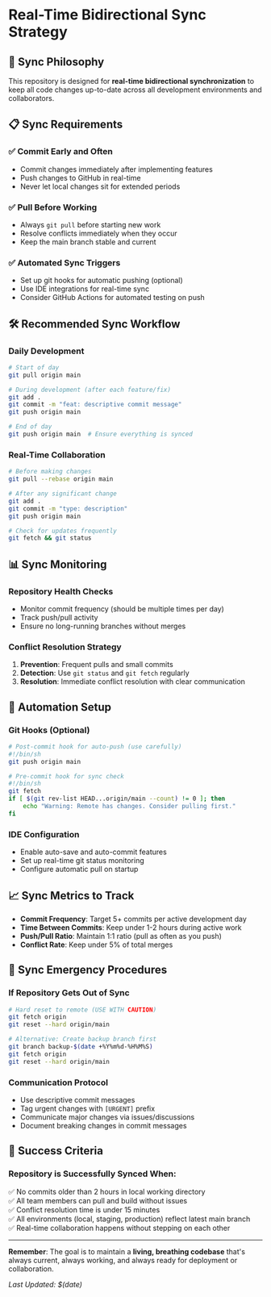 # Real-Time Bidirectional Sync Strategy

## 🔄 Sync Philosophy

This repository is designed for **real-time bidirectional synchronization** to keep all code changes up-to-date across all development environments and collaborators.

## 📋 Sync Requirements

### ✅ Commit Early and Often
- Commit changes immediately after implementing features
- Push changes to GitHub in real-time
- Never let local changes sit for extended periods

### ✅ Pull Before Working
- Always `git pull` before starting new work
- Resolve conflicts immediately when they occur
- Keep the main branch stable and current

### ✅ Automated Sync Triggers
- Set up git hooks for automatic pushing (optional)
- Use IDE integrations for real-time sync
- Consider GitHub Actions for automated testing on push

## 🛠️ Recommended Sync Workflow

### Daily Development
```bash
# Start of day
git pull origin main

# During development (after each feature/fix)
git add .
git commit -m "feat: descriptive commit message"
git push origin main

# End of day
git push origin main  # Ensure everything is synced
```

### Real-Time Collaboration
```bash
# Before making changes
git pull --rebase origin main

# After any significant change
git add .
git commit -m "type: description"
git push origin main

# Check for updates frequently
git fetch && git status
```

## 📊 Sync Monitoring

### Repository Health Checks
- Monitor commit frequency (should be multiple times per day)
- Track push/pull activity
- Ensure no long-running branches without merges

### Conflict Resolution Strategy
1. **Prevention**: Frequent pulls and small commits
2. **Detection**: Use `git status` and `git fetch` regularly  
3. **Resolution**: Immediate conflict resolution with clear communication

## 🔧 Automation Setup

### Git Hooks (Optional)
```bash
# Post-commit hook for auto-push (use carefully)
#!/bin/sh
git push origin main

# Pre-commit hook for sync check
#!/bin/sh
git fetch
if [ $(git rev-list HEAD...origin/main --count) != 0 ]; then
    echo "Warning: Remote has changes. Consider pulling first."
fi
```

### IDE Configuration
- Enable auto-save and auto-commit features
- Set up real-time git status monitoring
- Configure automatic pull on startup

## 📈 Sync Metrics to Track

- **Commit Frequency**: Target 5+ commits per active development day
- **Time Between Commits**: Keep under 1-2 hours during active work
- **Push/Pull Ratio**: Maintain 1:1 ratio (pull as often as you push)
- **Conflict Rate**: Keep under 5% of total merges

## 🚨 Sync Emergency Procedures

### If Repository Gets Out of Sync
```bash
# Hard reset to remote (USE WITH CAUTION)
git fetch origin
git reset --hard origin/main

# Alternative: Create backup branch first
git branch backup-$(date +%Y%m%d-%H%M%S)
git fetch origin
git reset --hard origin/main
```

### Communication Protocol
- Use descriptive commit messages
- Tag urgent changes with `[URGENT]` prefix
- Communicate major changes via issues/discussions
- Document breaking changes in commit messages

## 🎯 Success Criteria

### Repository is Successfully Synced When:
✅ No commits older than 2 hours in local working directory  
✅ All team members can pull and build without issues  
✅ Conflict resolution time is under 15 minutes  
✅ All environments (local, staging, production) reflect latest main branch  
✅ Real-time collaboration happens without stepping on each other  

---

**Remember**: The goal is to maintain a **living, breathing codebase** that's always current, always working, and always ready for deployment or collaboration.

*Last Updated: $(date)*